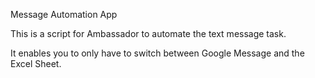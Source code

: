 Message Automation App

This is a script for Ambassador to automate the text message task. 

It enables you to only have to switch between Google Message and the Excel Sheet. 
